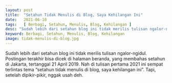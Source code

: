 ```yaml
---
layout: post
title:  "Setahun Tidak Menulis di Blog, Saya Kehilangan Ini"
date:   2021-06-10
tags:   [ Berbagi, Setahun, Menulis, Blog, Kehilangan ]
desc: "Sudah lebih dari setahun blog ini tidak merilis tulisan ngalor-ngidul. Postingan terakhir bisa dicek di halaman beranda, yang membahas setahun di Jakarta, tertanggal 21 April 2019. Nah di tulisan pertama 2021 ini sempat terlintas tema “setahun tidak menulis di blog, saya kehilangan ini”..."
keyword: Berbagi, Setahun, Menulis, Blog, Kehilangan
image: tidak-menulis-di-blog.jpg
---
```

<p class="intro"><span class="dropcap">S</span>udah lebih dari setahun blog ini tidak merilis tulisan ngalor-ngidul. Postingan terakhir bisa dicek di halaman beranda, yang membahas setahun di Jakarta, tertanggal 21 April 2019. Nah di tulisan pertama 2021 ini sempat terlintas tema “setahun tidak menulis di blog, saya kehilangan ini”. Tapi, setelah dipikir-pikir, nggak usah deh.
</p>
